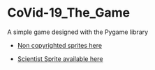 # CoVid-19_The_Game
A simple game designed with the Pygame library

- [Non copyrighted sprites here](https://opengameart.org/art-search-advanced?keys=&field_art_type_tid%5B%5D=9&sort_by=count&sort_order=DESC)

- [Scientist Sprite available here](https://www.piskelapp.com/p/agxzfnBpc2tlbC1hcHByEwsSBlBpc2tlbBiAgKCdvImeCww/view) 
